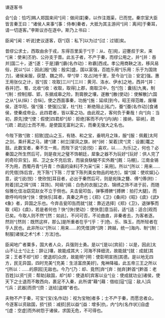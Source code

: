 谏逐客书

会^[会：恰巧]韩人郑国来间^[间：做间谍]秦，以作注溉渠，已而觉。秦宗室大臣皆言秦王曰：“诸侯人来事^[事：侍奉]秦者，大抵为其主游间^[间：离间]于秦耳，请一切逐客。”李斯议亦在逐中。斯乃上书曰：

臣闻^[闻：听说]吏议逐客，窃^[窃：私下]以为过^[过：过错]矣。

昔缪公求士，西取由余于戎，东得百里奚于^[于：从、在]宛，迎蹇叔于宋，来^[来：使来]丕豹、公孙支于晋。此五子者，不产于秦，而缪公用之，并^[并：吞并]国二十，遂^[遂：于是]霸^[霸{名作动}：称霸]西戎。孝公用商鞅之法，移风易俗，民以^[以：因此]殷^[殷：殷实]盛，国以富强，百姓乐用^[乐用：乐于为国效力]，诸侯亲服，获楚、魏之师，举^[举：攻占]地千里，至今治^[治：安定]强。惠王用张仪之计，拔^[拔：攻取]三川^[三川：黄河、洛水、伊水]之地，西并^[并：吞并]巴、蜀，北收^[收：收取，取得]上郡，南取汉中，包^[包：囊括]九夷，制^[制：控制]鄢、郢，东据成皋之险，割膏腴之壤，遂散^[散{使动}：使解散]六国之从^[从(纵)：合纵]，使之西面事秦，功施^[施：延续]到今。昭王得范雎，废穰侯，逐华阳，强^[强：使强]公室，杜^[杜：断绝阻止]私门，蚕^[蚕{名作动}]食诸侯，使秦成帝业。此四君者，皆以客之功。由此观之，客何负于秦哉！向^[向：当初，原先]使^[使：假使]四君却^[却：拒绝]客而不内^[内(纳)：接纳，容纳]，疏^[疏：疏远]士而不用，是使国无富利之实，而秦无强大之名也。

今陛下致^[致：招致]昆山之玉，有随、和之宝，垂明月之珠，服^[服：佩戴]太阿之剑，乘纤离之马，建^[建：树立]翠凤之旗，树^[树：架着]灵^[灵：设置]鼍之鼓。此数宝者，秦不生一焉，而陛下说^[说(悦)：喜欢，以……为乐]之，何也？必秦国之所生然后可，则是夜光之璧不饰朝廷，犀象之器不为玩好^[玩好：供人完了的奇珍异宝]，郑、卫之女不充后宫，而骏良駃騠不实外厩^[厩：马棚]，江南金锡不为用，西蜀丹青^[丹青：作画的染料]不为采^[采：采用]。所以^[所以：用来……的凭借]饰后宫，充下陈^[下陈：厅堂下陈列美女物品的地方]，娱^[娱：使欢娱]心意，说^[说(悦)：使欣悦]耳目者，必出于秦然后可，则是宛珠之簪、傅^[傅(附)：附着]玑之珥^[珥：耳饰]、阿缟^[缟：白色的衣服]之衣、锦绣之饰不进于前，而随俗雅化佳冶窈窕赵女不立于侧也。夫击瓮叩缶，弹筝搏髀^[搏髀：拍打大腿]，而歌呼呜呜快^[快：使快乐]耳者，真秦之声也；《郑》《卫》《桑间》《昭》《虞》《武》《象》者，异国之乐也。今弃击瓮叩缶而就^[就：靠近选择]《郑》《卫》，退弹筝而取《昭》《虞》，若是者何也？快^[快{使动}：使快意]意当前，适^[适：适合]观而已矣。今取人则不然^[然：如此]，不问可否，不论曲直，非秦者去，为客者逐。然则^[然则：既然这样，那么]是所重者在乎^[乎：于]色、乐、珠玉，而所轻者在乎人民也。此非所以^[所以：用来……的凭借]跨^[跨：跨越，统一]海内、制^[制：制服]诸侯之术^[术：方法]也。

臣闻地广者粟多，国大者人众，兵强则士勇。是以^[是以{宾前}：以是，因此]太山不让土^[让土：辞让]壤，故能成其大；河海不择细流，故能就^[就：成就]其深；王者不却^[却：使退却]众庶，故能明^[明：使彰明宣扬]其德。是以地无四方，民无异国，四时充美^[充美：生活富庶美好]，鬼神降福，此五帝三王之所以^[所以：……的原因]无敌也。今乃^[乃：却、竟然]弃^[弃：抛弃]黔首^[黔首：老百姓]以资^[资：帮助]敌国，却^[却：使退却]宾客以业^[业：使成就功业]诸侯，使天下之士退而不敢西向，裹足不入秦，此所谓“藉^[藉：借给]寇^[寇：敌人]兵^[兵：武器]而赍^[赍：送给]盗粮”者也。

夫物不产于秦，可宝^[宝{名作动}：视为宝物]者多；士不产于秦，而愿忠者众。今逐客以资敌国，损^[损：减损]民以益^[益：增多]仇，内^[内{名作状}]自虚^[虚：空虚]而外树怨于诸侯，求国无危，不可得也。
